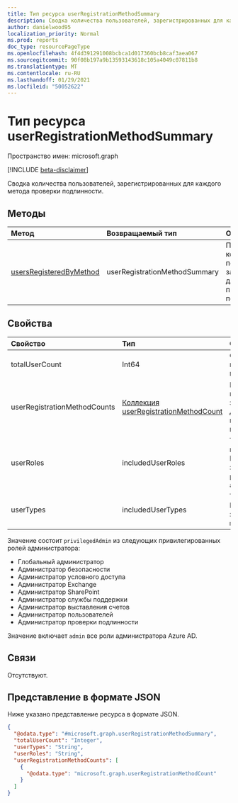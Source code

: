 ```yaml
---
title: Тип ресурса userRegistrationMethodSummary
description: Сводка количества пользователей, зарегистрированных для каждого метода проверки подлинности.
author: danielwood95
localization_priority: Normal
ms.prod: reports
doc_type: resourcePageType
ms.openlocfilehash: 4f4d391291008bcbca1d017360bcb8caf3aea067
ms.sourcegitcommit: 90f08b197a9b13593143618c105a4049c07811b8
ms.translationtype: MT
ms.contentlocale: ru-RU
ms.lasthandoff: 01/29/2021
ms.locfileid: "50052622"
---
```

# <a name="userregistrationmethodsummary-resource-type"></a>Тип ресурса userRegistrationMethodSummary

Пространство имен: microsoft.graph

[!INCLUDE [beta-disclaimer](../../includes/beta-disclaimer.md)]

Сводка количества пользователей, зарегистрированных для каждого метода проверки подлинности.

## <a name="methods"></a>Методы

| Метод       | Возвращаемый тип | Описание |
|:-------------|:------------|:------------|
| [usersRegisteredByMethod](../api/authenticationmethodsroot-usersregisteredbymethod.md) | userRegistrationMethodSummary | Получите количество пользователей, зарегистрированных для каждого метода проверки подлинности. |

## <a name="properties"></a>Свойства
|Свойство|Тип|Описание|
|:---|:---|:---|
|totalUserCount|Int64|Общее количество пользователей в клиенте.|
|userRegistrationMethodCounts|[Коллекция userRegistrationMethodCount](../resources/userregistrationmethodcount.md)|Количество пользователей, зарегистрированных для каждого метода проверки подлинности.|
|userRoles|includedUserRoles|Тип роли пользователя. Возможные значения: `all`, `privilegedAdmin`, `admin`, `user`.|
|userTypes|includedUserTypes|Тип пользователя. Возможные значения: `all`, `member`, `guest`.|

Значение состоит `privilegedAdmin` из следующих привилегированных ролей администратора:

* Глобальный администратор
* Администратор безопасности
* Администратор условного доступа
* Администратор Exchange
* Администратор SharePoint
* Администратор службы поддержки
* Администратор выставления счетов
* Администратор пользователей
* Администратор проверки подлинности

Значение включает `admin` все роли администратора Azure AD. 

## <a name="relationships"></a>Связи
Отсутствуют.

## <a name="json-representation"></a>Представление в формате JSON
Ниже указано представление ресурса в формате JSON.
<!-- {
  "blockType": "resource",
  "@odata.type": "microsoft.graph.userRegistrationMethodSummary"
}
-->
``` json
{
  "@odata.type": "#microsoft.graph.userRegistrationMethodSummary",
  "totalUserCount": "Integer",
  "userTypes": "String",
  "userRoles": "String",
  "userRegistrationMethodCounts": [
    {
      "@odata.type": "microsoft.graph.userRegistrationMethodCount"
    }
  ]
}
```